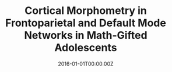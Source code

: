 ---
title: "Cortical Morphometry in Frontoparietal and Default Mode Networks in Math-Gifted Adolescents"
authors:
- Francisco J. Navas-Sánchez
- Susana Carmona
- Yasser Alemán-Gómez
- Javier Sánchez-González
- JuanGuzmán-de-Villoria
- Carolina Franco
- Olalla Robles
- Celso Arango
- Manuel Desco
date: "2016-01-01T00:00:00Z"
doi: ""
publishDate: "2016-01-01T00:00:00Z"
publication_types: ["2"]
publication: "In *Human Brain Mapping*"
tags:
- Others
featured: false
links:
- name: Link
  url: https://pubmed.ncbi.nlm.nih.gov/26917433/
---